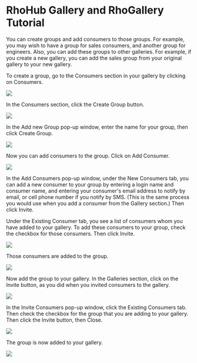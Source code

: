 RhoHub Gallery and RhoGallery Tutorial
========

You can create groups and add consumers to those groups. For example, you may wish to have a group for sales consumers, and another group for engineers. Also, you can add these groups to other galleries. For example, if you create a new gallery, you can add the sales group from your original gallery to your new gallery.

To create a group, go to the Consumers section in your gallery by clicking on Consumers.

<img src="https://s3.amazonaws.com/docs.tau-technologies.com/images/rhohub-rhogallery/consumers-button-section.jpg"/>

In the Consumers section, click the Create Group button.

<img src="https://s3.amazonaws.com/docs.tau-technologies.com/images/rhohub-rhogallery/create-group-button.jpg"/>

In the Add new Group pop-up window, enter the name for your group, then click Create Group.

<img src="https://s3.amazonaws.com/docs.tau-technologies.com/images/rhohub-rhogallery/add-new-group.jpg"/>

Now you can add consumers to the group. Click on Add Consumer.

<img src="https://s3.amazonaws.com/docs.tau-technologies.com/images/rhohub-rhogallery/Add-Consumer.jpg"/>

In the Add Consumers pop-up window, under the New Consumers tab, you can add a new consumer to your group by entering a login name and consumer name, and entering your consumer's email address to notify by email, or cell phone number if you notify by SMS. (This is the same process you would use when you add a consumer from the Gallery section.) Then click Invite.

Under the Existing Consumer tab, you see a list of consumers whom you have added to your gallery. To add these consumers to your group, check the checkbox for those consumers. Then click Invite. 

<img src="https://s3.amazonaws.com/docs.tau-technologies.com/images/rhohub-rhogallery/add-consumer-existing.jpg"/>

Those consumers are added to the group.

<img src="https://s3.amazonaws.com/docs.tau-technologies.com/images/rhohub-rhogallery/consumers-group.jpg"/>

Now add the group to your gallery. In the Galleries section, click on the Invite button, as you did when you invited consumers to the gallery.

<img src="https://s3.amazonaws.com/docs.tau-technologies.com/images/rhohub-rhogallery/rhohub-gallery-invite-button2.png"/>

In the Invite Consumers pop-up window, click the Existing Consumers tab. Then check the checkbox for the group that you are adding to your gallery. Then click the Invite button, then Close.

<img src="https://s3.amazonaws.com/docs.tau-technologies.com/images/rhohub-rhogallery/invite-group.jpg"/>

The group is now added to your gallery.

<img src="https://s3.amazonaws.com/docs.tau-technologies.com/images/rhohub-rhogallery/galleries-group-added.jpg"/>

